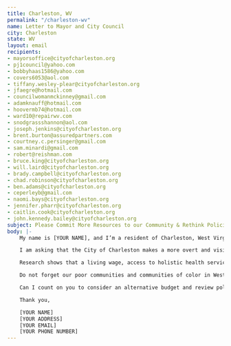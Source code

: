 ```yaml
---
title: Charleston, WV
permalink: "/charleston-wv"
name: Letter to Mayor and City Council
city: Charleston
state: WV
layout: email
recipients:
- mayorsoffice@cityofcharleston.org
- pj1council@yahoo.com
- bobbyhaas1586@yahoo.com
- covers6053@aol.com
- tiffany.wesley-plear@cityofcharleston.org
- jfaegre@hotmail.com
- councilwomanmckinney@gmail.com
- adamknauff@hotmail.com
- hoovermb74@hotmail.com
- ward10@repairwv.com
- snodgrassshannon@aol.com
- joseph.jenkins@cityofcharleston.org
- brent.burton@assuredpartners.com
- courtney.c.persinger@gmail.com
- sam.minardi@gmail.com
- robert@reishman.com
- bruce.king@cityofcharleston.org
- will.laird@cityofcharleston.org
- brady.campbell@cityofcharleston.org
- chad.robinson@cityofcharleston.org
- ben.adams@cityofcharleston.org
- ceperleyb@gmail.com
- naomi.bays@cityofcharleston.org
- jennifer.pharr@cityofcharleston.org
- caitlin.cook@cityofcharleston.org
- john.kennedy.bailey@cityofcharleston.org
subject: Please Commit More Resources to our Community & Rethink Policing
body: |-
    My name is [YOUR NAME], and I’m a resident of Charleston, West Virginia. I am writing about the Charleston fiscal year 2021 budget and call for you to review city policies surrounding police.

    I am asking that the City of Charleston makes a more overt and visible commitment to racial justice. I demand that the budget be amended and reviewed so that Council may find ways to redirect money away from Charleston Police Department’s overinflated budget. I urge you to pressure the City Manager’s Office and our local officials towards an ethical and equal reallocation of the city’s expenditures, away from PD, and towards sectors that facilitate the dismantling of racial and class inequality.

    Research shows that a living wage, access to holistic health services and treatment, educational opportunity, and stable housing are far more successful at reducing crime than police or prisons (Source: Popular Democracy). As such, I demand more aggressive financial support be directed to those areas. West Virginia and our city's budgets are already struggling. We need to devote more money to building community and community resources across the state.

    Do not forget our poor communities and communities of color in West Virginia who are disproportionate targets of police violence. Justice will only be served when the police are reformed, and this will not be possible until we defund them.

    Can I count on you to consider an alternative budget and review policing methods that puts a focus on social service programs?

    Thank you,

    [YOUR NAME]
    [YOUR ADDRESS]
    [YOUR EMAIL]
    [YOUR PHONE NUMBER]
---
```

